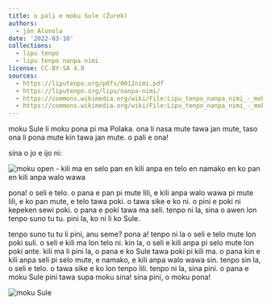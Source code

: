 ```yaml
---
title: o pali e moku Sule (Żurek)
authors:
  - jan Alonola
date: '2022-03-10'
collections:
  - lipu tenpo
  - lipu tenpo nanpa nimi
license: CC-BY-SA 4.0
sources:
  - https://liputenpo.org/pdfs/0012nimi.pdf
  - https://liputenpo.org/lipu/nanpa-nimi/
  - https://commons.wikimedia.org/wiki/File:Lipu_tenpo_nanpa_nimi_-_moku_open.png
  - https://commons.wikimedia.org/wiki/File:Lipu_tenpo_nanpa_nimi_-_moku_Sule.png
---
```


moku Sule li moku pona pi ma Polaka. ona li nasa mute tawa jan mute, taso ona li pona mute kin tawa jan mute. o pali e ona!

sina o jo e ijo ni:

![moku open - kili ma en selo pan en kili anpa en telo en namako en ko pan en kili anpa walo wawa](https://upload.wikimedia.org/wikipedia/commons/f/fc/Lipu_tenpo_nanpa_nimi_-_moku_open.png)

pona! o seli e telo. o pana e pan pi mute lili, e kili anpa walo wawa pi mute lili, e ko pan mute, e telo tawa poki. o tawa sike e ko ni. o pini e poki ni kepeken sewi poki. o pana e poki tawa ma seli. tenpo ni la, sina o awen lon tenpo suno tu tu. pini la, ko ni li ko Sule.

tenpo suno tu tu li pini, anu seme? pona a! tenpo ni la o seli e telo mute lon poki suli. o seli e kili ma lon telo ni. kin la, o seli e kili anpa pi selo mute lon poki ante. kili ma li pini la, o pana e ko Sule tawa poki pi kili ma. o pana kin e kili anpa seli pi selo mute, e namako, e kili anpa walo wawa sin. tenpo sin la, o seli e telo. o tawa sike e ko lon tenpo lili. tenpo ni la, sina pini. o pana e moku Sule pini tawa supa moku sina! sina pini, o moku pona!

![moku Sule](https://upload.wikimedia.org/wikipedia/commons/b/b3/Lipu_tenpo_nanpa_nimi_-_moku_Sule.png)